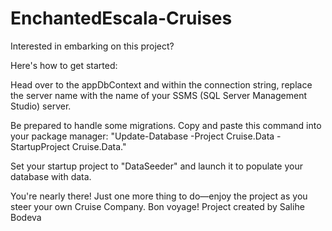 # EnchantedEscala-Cruises

Interested in embarking on this project?

Here's how to get started:

Head over to the appDbContext and within the connection string, replace the server name with the name of your SSMS (SQL Server Management Studio) server.

Be prepared to handle some migrations. Copy and paste this command into your package manager: "Update-Database -Project Cruise.Data -StartupProject Cruise.Data."

Set your startup project to "DataSeeder" and launch it to populate your database with data.

You're nearly there! Just one more thing to do—enjoy the project as you steer your own Cruise Company. Bon voyage!
Project created by Salihe Bodeva

